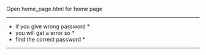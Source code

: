 Open home_page.html for home page

****************************************
*	if you give wrong password	*
*	you will get a error so		*
*	find the correct password	*
*****************************************
